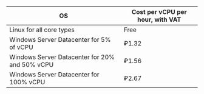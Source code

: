 | OS | Cost per vCPU per hour, with VAT |
| --- | --- |
| Linux for all core types | Free |
| Windows Server Datacenter for 5% of vCPU | ₽1.32 |
| Windows Server Datacenter for 20% and 50% vCPU | ₽1.56 |
| Windows Server Datacenter for 100% vCPU | ₽2.67 |